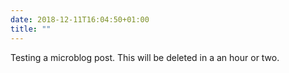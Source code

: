 ```yaml
---
date: 2018-12-11T16:04:50+01:00
title: ""
---
```


Testing a microblog post. This will be deleted in a an hour or two.
